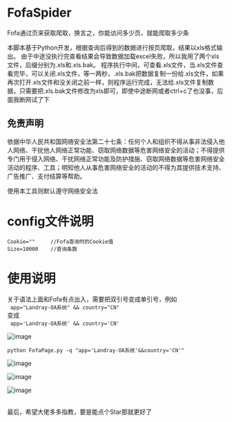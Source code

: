 # FofaSpider
Fofa通过页来获取爬取，换言之，你能访问多少页，就能爬取多少条

本脚本基于Python开发，根据查询后得到的数据进行按页爬取，结果以xls格式输出。
由于中途没执行完查看结果会导致数据加载excel失败，所以我用了两个xls文件，后缀分别为.xls和.xls.bak。
程序执行中间，可查看.xls文件，当.xls文件查看完毕，可以关闭.xls文件，等一两秒，.xls.bak把数据复制一份给.xls文件，如果再次打开.xls文件和没关闭之前一样，则程序运行完成，无法给.xls文件复制数据，只需要把.xls.bak文件修改为xls即可，即使中途断网或者ctrl+c了也没事，后面我断网试了下

## 免责声明

依据中华人民共和国网络安全法第二十七条：任何个人和组织不得从事非法侵入他人网络、干扰他人网络正常功能、窃取网络数据等危害网络安全的活动；不得提供专门用于侵入网络、干扰网络正常功能及防护措施、窃取网络数据等危害网络安全活动的程序、工具；明知他人从事危害网络安全的活动的不得为其提供技术支持、广告推广、支付结算等帮助。

使用本工具则默认遵守网络安全法

# config文件说明

    Cookie=""     //Fofa查询时的Cookie值
    Size=10000    //查询条数
   
# 使用说明

关于语法上面和Fofa有点出入，需要把双引号变成单引号，例如<br/>
 ``` app="Landray-OA系统" && country="CN"```
<br/>变成<br/>
 ``` app='Landray-OA系统' && country='CN'```

![image](https://user-images.githubusercontent.com/57057346/145268567-ecaf8191-eee0-46f7-9b77-a2ed09ceec93.png)

```python FofaPage.py -q "app='Landray-OA系统'&&country='CN'"```

![image](https://user-images.githubusercontent.com/57057346/145269043-0bbee363-18bc-4d6f-8b3d-bc913826d1d4.png)

![image](https://user-images.githubusercontent.com/57057346/145274282-bcea3a2a-9744-4a02-beac-13a5801ee984.png)

![image](https://user-images.githubusercontent.com/57057346/145275102-022ffb0f-690e-482f-bc7a-1726bef60787.png)


<br/>最后，希望大佬多多指教，要是能点个Star那就更好了

